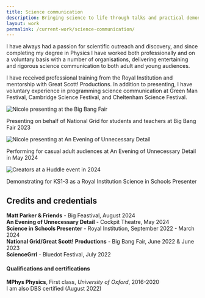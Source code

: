 ```yaml
---
title: Science communication
description: Bringing science to life through talks and practical demonstrations for adults and children
layout: work
permalink: /current-work/science-communication/
---
```

<link rel="stylesheet" type="text/css" href="{{site.baseurl}}/assets/threeimages.css">

I have always had a passion for scientific outreach and discovery, and since completing my degree in Physics I have worked both professionally and on a voluntary basis with a number of organisations, delivering entertaining and rigorous science communication to both adult and young audiences.

I have received professional training from the Royal Institution and mentorship with Great Scott! Productions. In addition to presenting, I have voluntary experience in programming science communication at Green Man Festival, Cambridge Science Festival, and Cheltenham Science Festival.

<div class="threeimages">
    <div class="image-item">
        <img src="{{ site.baseurl }}/assets/images/scicom1-bbf.jpg" alt="Nicole presenting at the Big Bang Fair"/>
        <p>Presenting on behalf of National Grid for students and teachers at Big Bang Fair 2023</p>
    </div>
    <div class="image-item">
        <img src="{{ site.baseurl }}/assets/images/scicom2-aeoud.jpg" alt="Nicole presenting at An Evening of Unnecessary Detail"/>
        <p>Performing for casual adult audiences at An Evening of Unnecessary Detail in May 2024</p>
    </div>
    <div class="image-item">
        <img src="{{ site.baseurl }}/assets/images/scicom3-ri.jpg" alt="Creators at a Huddle event in 2024"/>
        <p>Demonstrating for KS1-3 as a Royal Institution Science in Schools Presenter </p>
    </div>
</div>

<h2>Credits and credentials</h2>

<b>Matt Parker & Friends</b> - Big Feastival, August 2024<br>
<b>An Evening of Unnecessary Detail</b> - Cockpit Theatre, May 2024<br>
<b>Science in Schools Presenter</b> - Royal Institution, September 2022 - March 2024<br>
<b>National Grid/Great Scott! Productions</b> - Big Bang Fair, June 2022 & June 2023<br>
<b>ScienceGrrl</b> - Bluedot Festival, July 2022

<h4>Qualifications and certifications</h4>

<b>MPhys Physics</b>, First class, <i>University of Oxford</i>, 2016-2020<br>
I am also DBS certified (August 2022)
